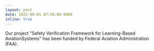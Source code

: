 ```yaml
---
layout: post
date: 2021-09-01 07:59:00-0400
inline: true
---
```


Our project "Safety Verification Framework for Learning-Based AviationSystems" has been funded by Federal Aviation Administration (FAA).
